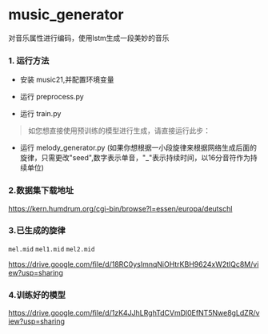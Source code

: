 # music_generator
对音乐属性进行编码，使用lstm生成一段美妙的音乐

### 1. 运行方法

- 安装 music21,并配置环境变量

- 运行 preprocess.py
- 运行 train.py

> 如您想直接使用预训练的模型进行生成，请直接运行此步：
- 运行 melody_generator.py (如果你想根据一小段旋律来根据网络生成后面的旋律，只需更改"seed",数字表示单音，"_"表示持续时间，以16分音符作为持续单位)

### 2.数据集下载地址
https://kern.humdrum.org/cgi-bin/browse?l=essen/europa/deutschl

### 3.已生成的旋律

`mel.mid`          `mel1.mid`          `mel2.mid `

https://drive.google.com/file/d/18RC0ysImnqNiOHtrKBH9624xW2tlQc8M/view?usp=sharing

### 4.训练好的模型

https://drive.google.com/file/d/1zK4JJhLRghTdCVmDl0EfNT5Nwe8gLdZR/view?usp=sharing

